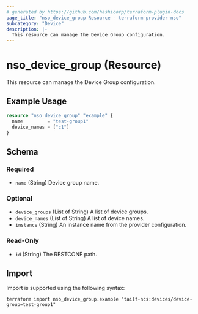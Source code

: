 ```yaml
---
# generated by https://github.com/hashicorp/terraform-plugin-docs
page_title: "nso_device_group Resource - terraform-provider-nso"
subcategory: "Device"
description: |-
  This resource can manage the Device Group configuration.
---
```


# nso_device_group (Resource)

This resource can manage the Device Group configuration.

## Example Usage

```terraform
resource "nso_device_group" "example" {
  name         = "test-group1"
  device_names = ["c1"]
}
```

<!-- schema generated by tfplugindocs -->
## Schema

### Required

- `name` (String) Device group name.

### Optional

- `device_groups` (List of String) A list of device groups.
- `device_names` (List of String) A list of device names.
- `instance` (String) An instance name from the provider configuration.

### Read-Only

- `id` (String) The RESTCONF path.

## Import

Import is supported using the following syntax:

```shell
terraform import nso_device_group.example "tailf-ncs:devices/device-group=test-group1"
```
